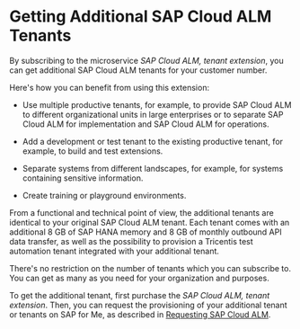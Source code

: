 <!-- loio29b6a05182e94e64be2e31862962b9e1 -->

# Getting Additional SAP Cloud ALM Tenants

By subscribing to the microservice *SAP Cloud ALM, tenant extension*, you can get additional SAP Cloud ALM tenants for your customer number.

Here's how you can benefit from using this extension:

-   Use multiple productive tenants, for example, to provide SAP Cloud ALM to different organizational units in large enterprises or to separate SAP Cloud ALM for implementation and SAP Cloud ALM for operations.

-   Add a development or test tenant to the existing productive tenant, for example, to build and test extensions.

-   Separate systems from different landscapes, for example, for systems containing sensitive information.

-   Create training or playground environments.


From a functional and technical point of view, the additional tenants are identical to your original SAP Cloud ALM tenant. Each tenant comes with an additional 8 GB of SAP HANA memory and 8 GB of monthly outbound API data transfer, as well as the possibility to provision a Tricentis test automation tenant integrated with your additional tenant.

There's no restriction on the number of tenants which you can subscribe to. You can get as many as you need for your organization and purposes.

To get the additional tenant, first purchase the *SAP Cloud ALM, tenant extension*. Then, you can request the provisioning of your additional tenant or tenants on SAP for Me, as described in [Requesting SAP Cloud ALM](requesting-sap-cloud-alm-2ba35e6.md).

